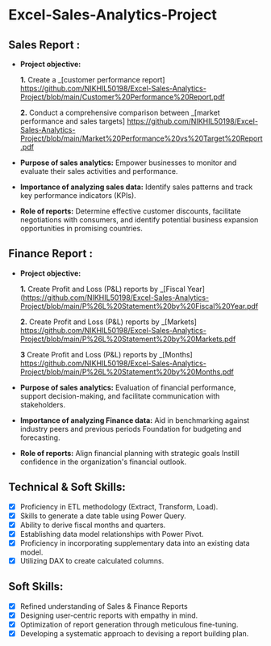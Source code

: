 # Excel-Sales-Analytics-Project

## Sales Report :


- **Project objective:** 

    **1.** Create a _[customer performance report] https://github.com/NIKHIL50198/Excel-Sales-Analytics-Project/blob/main/Customer%20Performance%20Report.pdf 

    **2.** Conduct a comprehensive comparison between _[market performance and sales targets] https://github.com/NIKHIL50198/Excel-Sales-Analytics-Project/blob/main/Market%20Performance%20vs%20Target%20Report.pdf

- **Purpose of sales analytics:** Empower businesses to monitor and evaluate their sales activities and performance.

- **Importance of analyzing sales data:** Identify sales patterns and track key performance indicators (KPIs).

- **Role of reports:** Determine effective customer discounts, facilitate negotiations with consumers, and identify potential business expansion opportunities in promising countries.


## Finance Report :

- **Project objective:** 

    **1.** Create Profit and Loss (P&L) reports by _[Fiscal Year](https://github.com/NIKHIL50198/Excel-Sales-Analytics-Project/blob/main/P%26L%20Statement%20by%20Fiscal%20Year.pdf

    **2.** Create Profit and Loss (P&L) reports by _[Markets] https://github.com/NIKHIL50198/Excel-Sales-Analytics-Project/blob/main/P%26L%20Statement%20by%20Markets.pdf

  **3** Create Profit and Loss (P&L) reports by _[Months] https://github.com/NIKHIL50198/Excel-Sales-Analytics-Project/blob/main/P%26L%20Statement%20by%20Months.pdf
  
- **Purpose of sales analytics:** Evaluation of financial performance, support decision-making, and facilitate communication with stakeholders.

- **Importance of analyzing Finance data:** Aid in benchmarking against industry peers and previous periods Foundation for budgeting and forecasting.

- **Role of reports:** Align financial planning with strategic goals Instill confidence in the organization's financial outlook.


## Technical & Soft Skills:
- [x]	Proficiency in ETL methodology (Extract, Transform, Load).
- [x]	Skills to generate a date table using Power Query.
- [x]	Ability to derive fiscal months and quarters.
- [x]	Establishing data model relationships with Power Pivot.
- [x]	Proficiency in incorporating supplementary data into an existing data model.
- [x]	Utilizing DAX to create calculated columns.

## Soft Skills:
- [x]	Refined understanding of Sales & Finance Reports
- [x]	Designing user-centric reports with empathy in mind.
- [x]	Optimization of report generation through meticulous fine-tuning.
- [x]	Developing a systematic approach to devising a report building plan.
